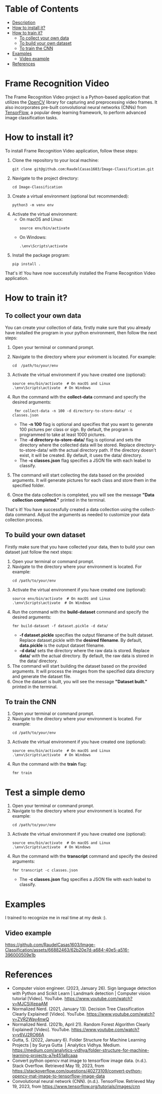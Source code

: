 # Table of Contents
* [Description](https://github.com/RaudelCasas1603/Image-Classification#frame-recognition-video)
* [How to install it?](https://github.com/RaudelCasas1603/Image-Classification#how-to-install-it)
* [How to train it?](https://github.com/RaudelCasas1603/Image-Classification#how-to-train-it)
   * [To collect your own data](https://github.com/RaudelCasas1603/Image-Classification#to-collect-your-own-data)
   * [To build your own dataset](https://github.com/RaudelCasas1603/Image-Classification#to-build-your-own-dataset)
   * [To train the CNN](https://github.com/RaudelCasas1603/Image-Classification#to-train-the-cnn)
* [Examples](https://github.com/RaudelCasas1603/Image-Classification#examples)
   * [Video example](https://github.com/RaudelCasas1603/Image-Classification#video-example) 
* [References](https://github.com/RaudelCasas1603/Image-Classification#references)

# Frame Recognition Video
The Frame Recognition Video project is a Python-based application that utilizes the [OpenCV](https://github.com/opencv/opencv-python) library for capturing and preprocessing video frames. It also incorporates pre-built convolutional neural networks (CNNs) from [TensorFlow](https://github.com/tensorflow/tensorflow), a popular deep learning framework, to perform advanced image classification tasks.

# How to install it?
To install Frame Recognition Video application, follow these steps:
1. Clone the repository to your local machine:
   ```shell
   git clone git@github.com:RaudelCasas1603/Image-Classification.git
   ```
2. Navigate to the project directory:
   ```shell
   cd Image-Classification
   ```
3. Create a virtual environment (optional but recommended):
   ```shell
   python3 -m venv env
   ```
4. Activate the virtual environment:
   * On macOS and Linux:
     ```shell
     source env/bin/activate
     ```
   * On Windows:
      ```shell
      .\env\Scripts\activate
      ```
5. Install the package program:
   ```shell
   pip install .
   ```
That's it! You have now successfully installed the Frame Recognition Video application.
# How to train it?
## To collect your own data
You can create your collection of data, firstly make sure that you already have installed the program in your
python environment, then follow the next steps:
1. Open your terminal or command prompt.
2. Navigate to the directory where your eviroment is located. For example:
   ```shell
   cd  /path/to/your/env
   ```
3. Activate the virtual environment if you have created one (optional):
   ```shell
   source env/bin/activate  # On macOS and Linux
   .\env\Scripts\activate  # On Windows
   ```
4. Run the command with the **collect-data** command and specify the desired arguments:
   ```shell
    fmr collect-data -n 100 -d directory-to-store-data/ -c classes.json
   ```
   * The **-n 100** flag is optional and specifies that you want to generate 100 pictures per class or sign. By default, the program is programmed to take at least 1000 pictures.
   * The **-d directory-to-store-data/** flag is optional and sets the directory where the collected data will be stored. Replace directory-to-store-data/ with the actual directory path. If the directory doesn't exist, it will be created. By default, it uses the data/ directory.
   * The **-c classes.json** flag specifies a JSON file with each leabel to classify.
   
5. The command will start collecting the data based on the provided arguments. It will generate pictures for each class and store them in the specified folder.

6. Once the data collection is completed, you will see the message **"Data collection completed."** printed in the terminal.

That's it! You have successfully created a data collection using the collect-data command. Adjust the arguments as needed to customize your data collection process.
## To build your own dataset
Firstly make sure that you have collected your data, then to build your own dataset just follow the next steps:
1. Open your terminal or command prompt.
2. Navigate to the directory where your environment is located. For example:
   ```shell
   cd /path/to/your/env
   ```
3. Activate the virtual environment if you have created one (optional):
   ```shell
   source env/bin/activate  # On macOS and Linux
   .\env\Scripts\activate  # On Windows
   ```
4. Run the command with the **build-dataset** command and specify the desired arguments:
   ```shell
   fmr build-dataset -f dataset.pickle -d data/
   ```
   * **-f dataset.pickle** specifies the output filename of the built dataset. Replace dataset.pickle with the **desired filename**. By default, **data.pickle** is the output dataset filename.
   * **-d data/** sets the directory where the raw data is stored. Replace **data/** with the actual directory. By default, the raw data is stored in the data/ directory.
5. The command will start building the dataset based on the provided arguments. It will process the images from the specified data directory and generate the dataset file.
6. Once the dataset is built, you will see the message **"Dataset built."** printed in the terminal.

## To train the CNN
1. Open your terminal or command prompt.
2. Navigate to the directory where your environment is located. For example:
   ```shell
   cd /path/to/your/env
   ```
3. Activate the virtual environment if you have created one (optional):
   ```shell
   source env/bin/activate  # On macOS and Linux
   .\env\Scripts\activate  # On Windows
   ```
4. Run the command with the **train** flag:
   ```shell
   fmr train
   ```
# Test a simple demo
1. Open your terminal or command prompt.
2. Navigate to the directory where your environment is located. For example:
   ```shell
   cd /path/to/your/env
   ```
3. Activate the virtual environment if you have created one (optional):
   ```shell
   source env/bin/activate  # On macOS and Linux
   .\env\Scripts\activate  # On Windows
   ```
4. Run the command with the **transcript** command and specify the desired arguments:
   ```shell
   fmr transcript -c classes.json
   ```
    * The **-c classes.json** flag specifies a JSON file with each leabel to classify.


# Examples
I trained to recognize me in real time at my desk :).
## Video example   

https://github.com/RaudelCasas1603/Image-Classification/assets/66882463/62b20e7d-a684-40e5-a516-396000509e1b




# References
* Computer vision engineer. (2023, January 26). Sign language detection with Python and Scikit Learn | Landmark detection | Computer vision tutorial [Video]. YouTube. https://www.youtube.com/watch?v=MJCSjXepaAM
* Normalized Nerd. (2021, January 13). Decision Tree Classification Clearly Explained! [Video]. YouTube. https://www.youtube.com/watch?v=ZVR2Way4nwQ
* Normalized Nerd. (2021b, April 21). Random Forest Algorithm Clearly Explained! [Video]. YouTube. https://www.youtube.com/watch?v=v6VJ2RO66A
* Gutta, S. (2022, January 6). Folder Structure for Machine Learning Projects | by Surya Gutta  | Analytics Vidhya. Medium. https://medium.com/analytics-vidhya/folder-structure-for-machine-learning-projects-a7e451a8caaa
* Convert python opencv mat image to tensorflow image data. (n.d.). Stack Overflow. Retrieved May 19, 2023, from https://stackoverflow.com/questions/40273109/convert-python-opencv-mat-image-to-tensorflow-image-data
* Convolutional neural network (CNN). (n.d.). TensorFlow. Retrieved May 19, 2023, from https://www.tensorflow.org/tutorials/images/cnn



